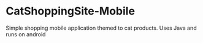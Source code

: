 # CatShoppingSite-Mobile
Simple shopping mobile application themed to cat products. Uses Java and runs on android
